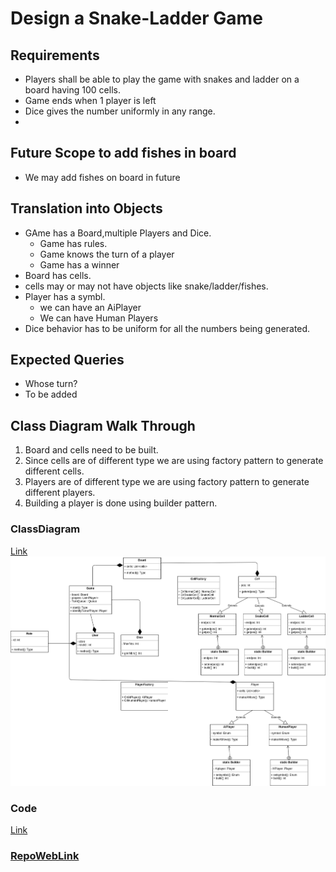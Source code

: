 # Design a Snake-Ladder Game

## Requirements
- Players shall be able to play the game with snakes and ladder on a board having 100 cells.
- Game ends when 1 player is left
- Dice gives the number uniformly in any range.
- 
## Future Scope to add fishes in board
- We may add fishes on board in future

## Translation into Objects
- GAme has a Board,multiple Players and Dice. 
  - Game has rules.
  - Game knows the turn of a player
  - Game has a winner
- Board has cells.
- cells may or may not have objects like snake/ladder/fishes.
- Player has a symbl.
  - we can have an AiPlayer
  - We can have Human Players
- Dice behavior has to be uniform for all the numbers being generated.

## Expected Queries
- Whose turn?
- To be added

## Class Diagram Walk Through
1. Board and cells need to be built.
2. Since cells are of different type we are using factory pattern to generate different cells.
3. Players are of different type we are using factory pattern to generate different players.
4. Building a player is done using builder pattern.


### ClassDiagram
[Link](https://github.com/LearningsLab/BoilerPlates/blob/main/SnakeLadder/Snake%26Ladder.drawio.png)
<img src="https://github.com/LearningsLab/BoilerPlates/blob/main/SnakeLadder/Snake%26Ladder.drawio.png?raw=true" >

### Code 
[Link](https://github.com/LearningsLab/BoilerPlates/tree/main/SnakeLadder)

### [RepoWebLink](https://learningslab.github.io/BoilerPlates) 